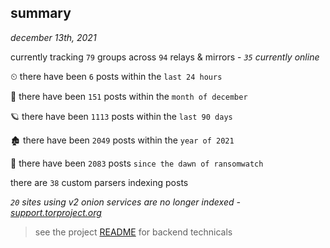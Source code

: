 
## summary
_december 13th, 2021_

currently tracking `79` groups across `94` relays & mirrors - _`35` currently online_

⏲ there have been `6` posts within the `last 24 hours`

🦈 there have been `151` posts within the `month of december`

🪐 there have been `1113` posts within the `last 90 days`

🏚 there have been `2049` posts within the `year of 2021`

🦕 there have been `2083` posts `since the dawn of ransomwatch`

there are `38` custom parsers indexing posts

_`20` sites using v2 onion services are no longer indexed - [support.torproject.org](https://support.torproject.org/onionservices/v2-deprecation/)_

> see the project [README](https://github.com/thetanz/ransomwatch#ransomwatch--) for backend technicals
